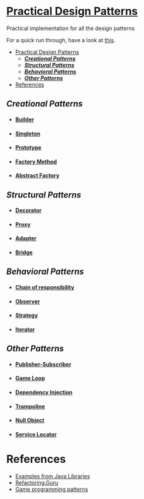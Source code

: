 # [Practical Design Patterns](http://git.ashwanik.in/practical-design-patterns/)

Practical implementation for all the design patterns

For a quick run through, have a look at [this](http://git.ashwanik.in/practical-design-patterns/).

- [Practical Design Patterns](#practical-design-patterns)
  - [***Creational Patterns***](#creational-patterns)
  - [***Structural Patterns***](#structural-patterns)
  - [***Behavioral Patterns***](#behavioral-patterns)
  - [***Other Patterns***](#other-patterns)
- [References](#references)

## ***Creational Patterns***

- #### [Builder](http://git.ashwanik.in/practical-design-patterns/#5)
- #### [Singleton](http://git.ashwanik.in/practical-design-patterns/#9)
- #### [Prototype](http://git.ashwanik.in/practical-design-patterns/#11)
- #### [Factory Method](http://git.ashwanik.in/practical-design-patterns/#12)
- #### [Abstract Factory](http://git.ashwanik.in/practical-design-patterns/#15)

## ***Structural Patterns***

- #### [Decorator](http://git.ashwanik.in/practical-design-patterns/#7)
- #### [Proxy](http://git.ashwanik.in/practical-design-patterns/#13)
- #### [Adapter](http://git.ashwanik.in/practical-design-patterns/#17)
- #### [Bridge](http://git.ashwanik.in/practical-design-patterns/#18)

## ***Behavioral Patterns***

- #### [Chain of responsibility](http://git.ashwanik.in/practical-design-patterns/#2)
- #### [Observer](http://git.ashwanik.in/practical-design-patterns/#4)
- #### [Strategy](http://git.ashwanik.in/practical-design-patterns/#8)
- #### [Iterator](http://git.ashwanik.in/practical-design-patterns/#6)


## ***Other Patterns***

- #### [Publisher-Subscriber](http://git.ashwanik.in/practical-design-patterns/#3)
- #### [Game Loop](http://git.ashwanik.in/practical-design-patterns/#10)
- #### [Dependency Injection](http://git.ashwanik.in/practical-design-patterns/#14)
- #### [Trampoline](http://git.ashwanik.in/practical-design-patterns/#16)
- #### [Null Object](http://git.ashwanik.in/practical-design-patterns/#19)
- #### [Service Locator](http://git.ashwanik.in/practical-design-patterns/#20)


# References

- [Examples from Java Libraries](https://stackoverflow.com/questions/1673841/examples-of-gof-design-patterns-in-javas-core-libraries/2707195#2707195)
- [Refactoring.Guru](https://refactoring.guru/design-patterns)
- [Game programming patterns](https://gameprogrammingpatterns.com/contents.html)
